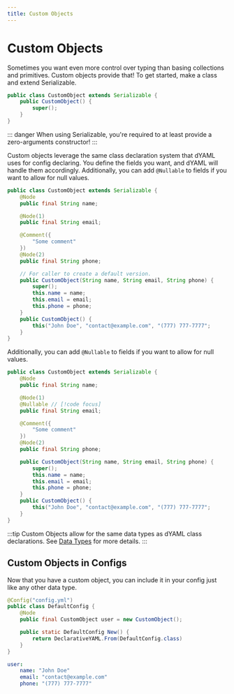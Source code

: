 ```yaml
---
title: Custom Objects
---
```


# Custom Objects

Sometimes you want even more control over typing than basing collections and primitives.
Custom objects provide that! To get started, make a class and extend Serializable.
```java
public class CustomObject extends Serializable {
    public CustomObject() {
        super();
    }
}
```
::: danger
When using Serializable, you're required to at least provide a zero-arguments constructor!
:::

Custom objects leverage the same class declaration system that dYAML uses for config declaring.
You define the fields you want, and dYAML will handle them accordingly.
Additionally, you can add `@Nullable` to fields if you want to allow for null values.
```java
public class CustomObject extends Serializable {
    @Node
    public final String name;

    @Node(1)
    public final String email;

    @Comment({
        "Some comment"
    })
    @Node(2)
    public final String phone;

    // For caller to create a default version.
    public CustomObject(String name, String email, String phone) {
        super();
        this.name = name;
        this.email = email;
        this.phone = phone;
    }
    public CustomObject() {
        this("John Doe", "contact@example.com", "(777) 777-7777";
    }
}
```
Additionally, you can add `@Nullable` to fields if you want to allow for null values.
```java
public class CustomObject extends Serializable {
    @Node
    public final String name;

    @Node(1)
    @Nullable // [!code focus]
    public final String email;

    @Comment({
        "Some comment"
    })
    @Node(2)
    public final String phone;

    public CustomObject(String name, String email, String phone) {
        super();
        this.name = name;
        this.email = email;
        this.phone = phone;
    }
    public CustomObject() {
        this("John Doe", "contact@example.com", "(777) 777-7777";
    }
}
```

:::tip
Custom Objects allow for the same data types as dYAML class declarations.
See [Data Types](/declarative-yaml/data-types.md) for more details.
:::

## Custom Objects in Configs
Now that you have a custom object, you can include it in your config just like any other data type.
```java
@Config("config.yml")
public class DefaultConfig {
    @Node
    public final CustomObject user = new CustomObject();

    public static DefaultConfig New() {
        return DeclarativeYAML.From(DefaultConfig.class)
    }
}
```
```yaml
user:
    name: "John Doe"
    email: "contact@example.com"
    phone: "(777) 777-7777"
```

